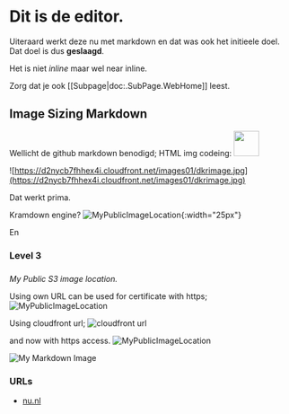 # Dit is de editor.

Uiteraard werkt deze nu met markdown en dat was ook het initieele doel. Dat doel is dus **geslaagd**.

Het is niet _inline_ maar wel near inline.

Zorg dat je ook [[Subpage|doc:.SubPage.WebHome]] leest.

## Image Sizing Markdown

Wellicht de github markdown benodigd; HTML img codeing: 
<img src="https://d2nycb7fhhex4i.cloudfront.net/images01/dkrimage.jpg" width=45> 


![https://d2nycb7fhhex4i.cloudfront.net/images01/dkrimage.jpg](https://d2nycb7fhhex4i.cloudfront.net/images01/dkrimage.jpg) 

Dat werkt prima.

Kramdown engine? ![MyPublicImageLocation](https://storage001.public62818.s3-eu-west-1.amazonaws.com/images01/dkrimage.jpg ){:width="25px"}

En

### Level 3

###  

_My Public S3 image location._

Using own URL can be used for certificate with https; ![MyPublicImageLocation](https://storage001.public62818.s3-eu-west-1.amazonaws.com/images01/dkrimage.jpg)

Using cloudfront url; ![cloudfront url](https://d2nycb7fhhex4i.cloudfront.net/images01/dkrimage.jpg)

and now with https access. ![MyPublicImageLocation](https://storage001.public62818.s3-eu-west-1.amazonaws.com/images01/dkrimage.jpg)

![My Markdown Image](https://www.nu.nl/static/img/atoms/images/logos/nu_logo.svg)

### URLs

* [nu.nl](https:///www.nu.nl)
<!--stackedit_data:
eyJoaXN0b3J5IjpbLTE2MTE1NDM3MzMsMTA0NjY4MTc3M119
-->